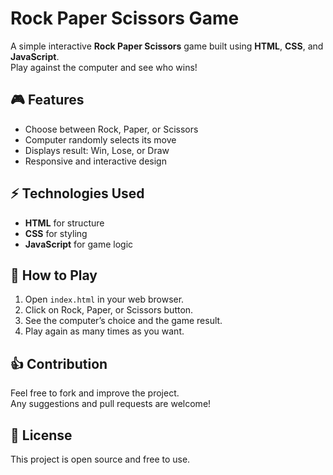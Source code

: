# Rock Paper Scissors Game

A simple interactive **Rock Paper Scissors** game built using **HTML**, **CSS**, and **JavaScript**.  
Play against the computer and see who wins!

## 🎮 Features

- Choose between Rock, Paper, or Scissors
- Computer randomly selects its move
- Displays result: Win, Lose, or Draw
- Responsive and interactive design

## ⚡ Technologies Used

- **HTML** for structure  
- **CSS** for styling  
- **JavaScript** for game logic  

## 🚀 How to Play

1. Open `index.html` in your web browser.
2. Click on Rock, Paper, or Scissors button.
3. See the computer’s choice and the game result.
4. Play again as many times as you want.

## 👍 Contribution

Feel free to fork and improve the project.  
Any suggestions and pull requests are welcome!

## 📄 License

This project is open source and free to use.
